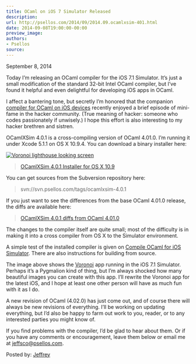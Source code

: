 ```yaml
---
title: OCaml on iOS 7 Simulator Released
description:
url: http://psellos.com/2014/09/2014.09.ocamlxsim-401.html
date: 2014-09-08T19:00:00-00:00
preview_image:
authors:
- Psellos
source:
---
```


<div class="date">September 8, 2014</div>

<p>Today I&rsquo;m releasing an OCaml compiler for the iOS 7.1 Simulator. It&rsquo;s just a small modification of the standard 32-bit Intel OCaml compiler, but I&rsquo;ve found it helpful and even delightful for developing iOS apps in OCaml.</p>

<p>I affect a bantering tone, but secretly I&rsquo;m honored that the companion <a href="http://psellos.com/2014/08/2014.08.ocamlxarm-402.html">compiler for OCaml on iOS devices</a> recently enjoyed a brief episode of mini-fame in the hacker community. (True meaning of hacker: someone who codes passionately if unwisely.) I hope this effort is also interesting to my hacker brethren and sistren.</p>

<p>OCamlXSim 4.0.1 is a cross-compiling version of OCaml 4.01.0. I&rsquo;m running it under Xcode 5.1.1 on OS X 10.9.4. You can download a binary installer here:</p>

<div class="flowaroundimg" style="margin-top: 1.0em;">
<a href="http://psellos.com/ocaml/compile-to-iossim.html"><img src="http://psellos.com/images/voronoi-lighthouse-p3.png" alt="Voronoi lighthouse looking screen"/></a>
</div>

<blockquote>
  <p><a href="http://psellos.com/pub/ocamlxsim/ocaml-4.01.0+xsim-4.0.1.dmg">OCamlXSim 4.0.1 Installer for OS X 10.9</a></p>
</blockquote>

<p>You can get sources from the Subversion repository here:</p>

<blockquote>
  <p>svn://svn.psellos.com/tags/ocamlxsim-4.0.1</p>
</blockquote>

<p>If you just want to see the differences from the base OCaml 4.01.0 release, the diffs are available here:</p>

<blockquote>
  <p><a href="http://psellos.com/pub/ocamlxsim/ocamlxsim-4.0.1.diff">OCamlXSim 4.0.1 diffs from OCaml 4.01.0</a></p>
</blockquote>

<p>The changes to the compiler itself are quite small; most of the difficulty is in making it into a cross compiler from OS X to the Simulator environment.</p>

<p>A simple test of the installed compiler is given on <a href="http://psellos.com/ocaml/compile-to-iossim.html">Compile OCaml for iOS Simulator</a>. There are also instructions for building from source.</p>

<p>The image above shows the <a href="http://psellos.com/ocaml/example-app-voronoi.html">Voronoi</a> app running in the iOS 7.1 Simulator. Perhaps it&rsquo;s a Pygmalion kind of thing, but I&rsquo;m always shocked how many beautiful images you can create with this app. I&rsquo;ll rewrite the Voronoi app for the latest iOS, and I hope at least one other person will have as much fun with it as I do.</p>

<p>A new revision of OCaml (4.02.0) has just come out, and of course there will always be new revisions of everything. I&rsquo;ll be working on updating everything, but I&rsquo;d also be happy to farm out work to you, reader, or to any interested parties you might know of.</p>

<p>If you find problems with the compiler, I&rsquo;d be glad to hear about them. Or if you have any comments or encouragement, leave them below or email me at <a href="mailto:jeffsco@psellos.com">jeffsco@psellos.com</a>.</p>

<p>Posted by: <a href="http://psellos.com/aboutus.html#jeffreya.scofieldphd">Jeffrey</a></p>

<p></p>

